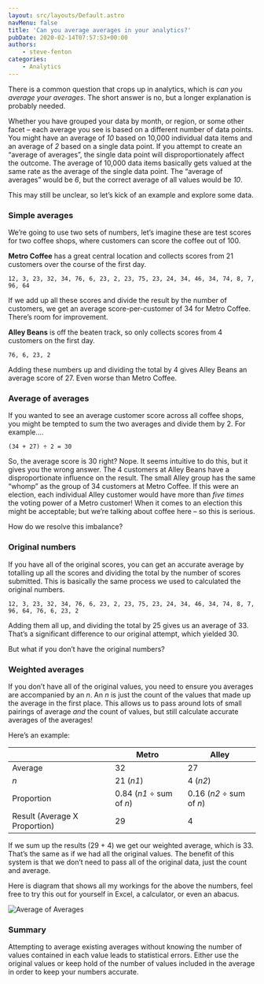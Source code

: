 ```yaml
---
layout: src/layouts/Default.astro
navMenu: false
title: 'Can you average averages in your analytics?'
pubDate: 2020-02-14T07:57:53+00:00
authors:
    - steve-fenton
categories:
    - Analytics
---
```


There is a common question that crops up in analytics, which is *can you average your averages*. The short answer is no, but a longer explanation is probably needed.

Whether you have grouped your data by month, or region, or some other facet – each average you see is based on a different number of data points. You might have an average of *10* based on 10,000 individual data items and an average of *2* based on a single data point. If you attempt to create an “average of averages”, the single data point will disproportionately affect the outcome. The average of 10,000 data items basically gets valued at the same rate as the average of the single data point. The “average of averages” would be *6*, but the correct average of all values would be *10*.

This may still be unclear, so let’s kick of an example and explore some data.

### Simple averages

We’re going to use two sets of numbers, let’s imagine these are test scores for two coffee shops, where customers can score the coffee out of 100.

**Metro Coffee** has a great central location and collects scores from 21 customers over the course of the first day.

`12, 3, 23, 32, 34, 76, 6, 23, 2, 23, 75, 23, 24, 34, 46, 34, 74, 8, 7, 96, 64`

If we add up all these scores and divide the result by the number of customers, we get an average score-per-customer of 34 for Metro Coffee. There’s room for improvement.

**Alley Beans** is off the beaten track, so only collects scores from 4 customers on the first day.

`76, 6, 23, 2`

Adding these numbers up and dividing the total by 4 gives Alley Beans an average score of 27. Even worse than Metro Coffee.

### Average of averages

If you wanted to see an average customer score across all coffee shops, you might be tempted to sum the two averages and divide them by 2. For example….

`(34 + 27) ÷ 2 = 30`

So, the average score is 30 right? Nope. It seems intuitive to do this, but it gives you the wrong answer. The 4 customers at Alley Beans have a disproportionate influence on the result. The small Alley group has the same “whomp” as the group of 34 customers at Metro Coffee. If this were an election, each individual Alley customer would have more than *five times* the voting power of a Metro customer! When it comes to an election this might be acceptable; but we’re talking about coffee here – so this is serious.

How do we resolve this imbalance?

### Original numbers

If you have all of the original scores, you can get an accurate average by totalling up all the scores and dividing the total by the number of scores submitted. This is basically the same process we used to calculated the original numbers.

`12, 3, 23, 32, 34, 76, 6, 23, 2, 23, 75, 23, 24, 34, 46, 34, 74, 8, 7, 96, 64, 76, 6, 23, 2`

Adding them all up, and dividing the total by 25 gives us an average of 33. That’s a significant difference to our original attempt, which yielded 30.

But what if you don’t have the original numbers?

### Weighted averages

If you don’t have all of the original values, you need to ensure you averages are accompanied by an *n*. An *n* is just the count of the values that made up the average in the first place. This allows us to pass around lots of small pairings of average *and* the count of values, but still calculate accurate averages of the averages!

Here’s an example:

|  | Metro | Alley |
|---|---|---|
| Average | 32 | 27 |
| *n* | 21 (*n1*) | 4 (*n2*) |
| Proportion | 0.84 (*n1* ÷ sum of *n*) | 0.16 (*n2* ÷ sum of *n*) |
| Result (Average X Proportion) | 29 | 4 |

If we sum up the results (29 + 4) we get our weighted average, which is 33. That’s the same as if we had all the original values. The benefit of this system is that we don’t need to pass all of the original data, just the count and average.

Here is diagram that shows all my workings for the above the numbers, feel free to try this out for yourself in Excel, a calculator, or even an abacus.

![Average of Averages](/img/2020/02/average-of-averages.jpg)

### Summary

Attempting to average existing averages without knowing the number of values contained in each value leads to statistical errors. Either use the original values or keep hold of the number of values included in the average in order to keep your numbers accurate.
